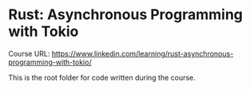 # Rust: Asynchronous Programming with Tokio
Course URL: https://www.linkedin.com/learning/rust-asynchronous-programming-with-tokio/

This is the root folder for code written during the course.
